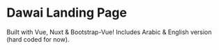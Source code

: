 # Dawai Landing Page

Built with Vue, Nuxt & Bootstrap-Vue! Includes Arabic & English version (hard coded for now).
